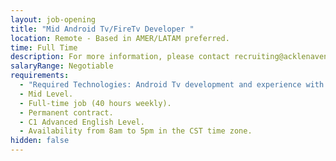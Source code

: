 ```yaml
---
layout: job-opening
title: "Mid Android Tv/FireTv Developer "
location: Remote - Based in AMER/LATAM preferred.
time: Full Time
description: For more information, please contact recruiting@acklenavenue.com.
salaryRange: Negotiable
requirements:
  - "Required Technologies: Android Tv development and experience with Kotlin."
  - Mid Level.
  - Full-time job (40 hours weekly).
  - Permanent contract.
  - C1 Advanced English Level.
  - Availability from 8am to 5pm in the CST time zone.
hidden: false
---
```

